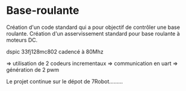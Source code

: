 Base-roulante
=============
Création d'un code standard qui a pour objectif de contrôler une base roulante.
Création d'un asservissement standard pour base roulante à moteurs DC.

dspic 33fj128mc802 cadencé à 80Mhz

=> utilisation de 2 codeurs incrementaux
=> communication en uart
=> génération de 2 pwm


Le projet continue sur le dépot de 7Robot.........
